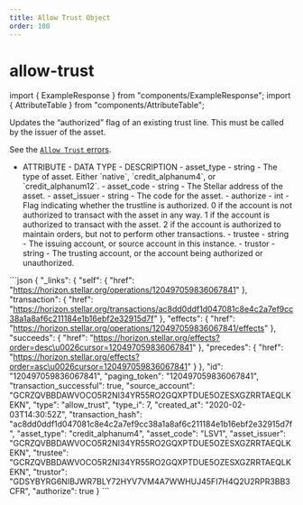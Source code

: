```yaml
---
title: Allow Trust Object
order: 100
---
```


# allow-trust

import { ExampleResponse } from "components/ExampleResponse"; import { AttributeTable } from "components/AttributeTable";

Updates the “authorized” flag of an existing trust line. This must be called by the issuer of the asset.

See the [`Allow Trust` errors](../../../errors/result-codes/operation-specific/allow-trust.md).

 - ATTRIBUTE - DATA TYPE - DESCRIPTION - asset\_type - string - The type of asset. Either \`native\`, \`credit\_alphanum4\`, or \`credit\_alphanum12\`. - asset\_code - string - The Stellar address of the asset. - asset\_issuer - string - The code for the asset. - authorize - int - Flag indicating whether the trustline is authorized. 0 if the account is not authorized to transact with the asset in any way. 1 if the account is authorized to transact with the asset. 2 if the account is authorized to maintain orders, but not to perform other transactions. - trustee - string - The issuing account, or source account in this instance. - trustor - string - The trusting account, or the account being authorized or unauthorized.

 \`\`\`json { "\_links": { "self": { "href": "https://horizon.stellar.org/operations/120497059836067841" }, "transaction": { "href": "https://horizon.stellar.org/transactions/ac8dd0ddf1d047081c8e4c2a7ef9cc38a1a8af6c211184e1b16ebf2e32915d7f" }, "effects": { "href": "https://horizon.stellar.org/operations/120497059836067841/effects" }, "succeeds": { "href": "https://horizon.stellar.org/effects?order=desc\u0026cursor=120497059836067841" }, "precedes": { "href": "https://horizon.stellar.org/effects?order=asc\u0026cursor=120497059836067841" } }, "id": "120497059836067841", "paging\_token": "120497059836067841", "transaction\_successful": true, "source\_account": "GCRZQVBBDAWVOCO5R2NI34YR55RO2GQXPTDUE5OZESXGZRRTAEQLKEKN", "type": "allow\_trust", "type\_i": 7, "created\_at": "2020-02-03T14:30:52Z", "transaction\_hash": "ac8dd0ddf1d047081c8e4c2a7ef9cc38a1a8af6c211184e1b16ebf2e32915d7f", "asset\_type": "credit\_alphanum4", "asset\_code": "LSV1", "asset\_issuer": "GCRZQVBBDAWVOCO5R2NI34YR55RO2GQXPTDUE5OZESXGZRRTAEQLKEKN", "trustee": "GCRZQVBBDAWVOCO5R2NI34YR55RO2GQXPTDUE5OZESXGZRRTAEQLKEKN", "trustor": "GDSYBYRG6NIBJWR7BLY72HYV7VM4A7WWHUJ45FI7H4Q2U2RPR3BB3CFR", "authorize": true } \`\`\`

